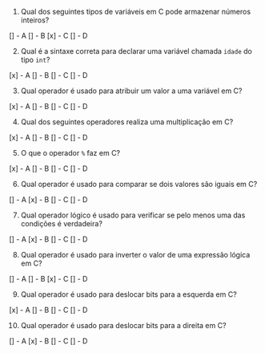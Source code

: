 1. Qual dos seguintes tipos de variáveis em C pode armazenar números inteiros?

[] - A
[] - B
[x] - C
[] - D


2. Qual é a sintaxe correta para declarar uma variável chamada `idade` do tipo `int`?

[x] - A
[] - B
[] - C
[] - D

3. Qual operador é usado para atribuir um valor a uma variável em C?

[x] - A
[] - B
[] - C
[] - D

4. Qual dos seguintes operadores realiza uma multiplicação em C?

[x] - A
[] - B
[] - C
[] - D

5. O que o operador `%` faz em C?

[x] - A
[] - B
[] - C
[] - D

6. Qual operador é usado para comparar se dois valores são iguais em C?

[] - A
[x] - B
[] - C
[] - D

7. Qual operador lógico é usado para verificar se pelo menos uma das condições é verdadeira?

[] - A
[x] - B
[] - C
[] - D

8. Qual operador é usado para inverter o valor de uma expressão lógica em C?

[] - A
[] - B
[x] - C
[] - D

9. Qual operador é usado para deslocar bits para a esquerda em C?

[x] - A
[] - B
[] - C
[] - D

10. Qual operador é usado para deslocar bits para a direita em C?

[] - A
[x] - B
[] - C
[] - D

